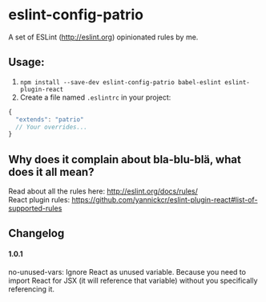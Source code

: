 # eslint-config-patrio
A set of ESLint (http://eslint.org) opinionated rules by me.

## Usage:
1. `npm install --save-dev eslint-config-patrio babel-eslint eslint-plugin-react`
2. Create a file named `.eslintrc` in your project:
```js
{
  "extends": "patrio"
  // Your overrides...
}
```

## Why does it complain about bla-blu-blä, what does it all mean?
Read about all the rules here: http://eslint.org/docs/rules/  
React plugin rules: https://github.com/yannickcr/eslint-plugin-react#list-of-supported-rules

## Changelog
#### 1.0.1
no-unused-vars: Ignore React as unused variable. Because you need to import React for JSX (it will reference that variable) without you specifically referencing it.
